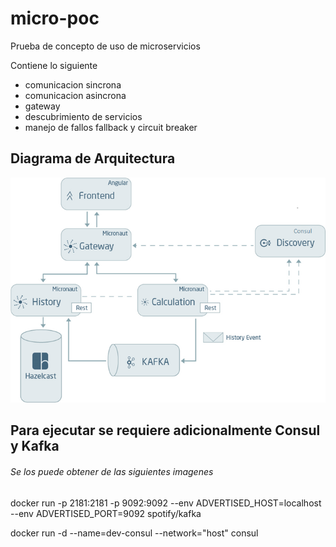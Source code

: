 # micro-poc
Prueba de concepto de uso de microservicios

Contiene lo siguiente
 
 * comunicacion sincrona
 * comunicacion asincrona
 * gateway
 * descubrimiento de servicios
 * manejo de fallos fallback y circuit breaker
 
## Diagrama de Arquitectura

![Micro-poc-diag](Micro-poc-diag.png)

## Para ejecutar se requiere adicionalmente Consul y Kafka

###### Se los puede obtener de las siguientes imagenes

  docker run -p 2181:2181 -p 9092:9092 --env ADVERTISED_HOST=localhost --env ADVERTISED_PORT=9092 spotify/kafka
  
  docker run -d --name=dev-consul --network="host" consul
